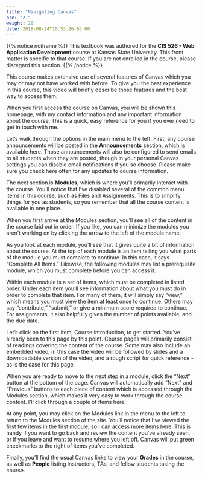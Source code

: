 ```yaml
---
title: "Navigating Canvas"
pre: "2."
weight: 20
date: 2018-08-24T10:53:26-05:00
---
```


{{% notice noiframe %}}
This textbook was authored for the **CIS 526 - Web Application Development** course at Kansas State University.  This front matter is specific to that course.  If you are not enrolled in the course, please disregard this section.
{{% /notice %}}

This course makes extensive use of several features of Canvas which you may or may not have worked with before. To give you the best experience in this course, this video will briefly describe those features and the best way to access them.

When you first access the course on Canvas, you will be shown this homepage, with my contact information and any important information about the course. This is a quick, easy reference for you if you ever need to get in touch with me.

Let’s walk through the options in the main menu to the left. First, any course announcements will be posted in the **Announcements** section, which is available here. Those announcements will also be configured to send emails to all students when they are posted, though in your personal Canvas settings you can disable email notifications if you so choose. Please make sure you check here often for any updates to course information.

The next section is **Modules**, which is where you’ll primarily interact with the course. You’ll notice that I’ve disabled several of the common menu items in this course, such as Files and Assignments. This is to simplify things for you as students, so you remember that all the course content is available in one place.

When you first arrive at the Modules section, you’ll see all of the content in the course laid out in order. If you like, you can minimize the modules you aren’t working on by clicking the arrow to the left of the module name.

As you look at each module, you’ll see that it gives quite a bit of information about the course. At the top of each module is an item telling you what parts of the module you must complete to continue. In this case, it says “Complete All Items.” Likewise, the following modules may list a prerequisite module, which you must complete before you can access it.

Within each module is a set of items, which must be completed in listed order. Under each item you’ll see information about what you must do in order to complete that item. For many of them, it will simply say “view,” which means you must view the item at least once to continue. Others may say “contribute,” “submit,” or give a minimum score required to continue. For assignments, it also helpfully gives the number of points available, and the due date.

Let’s click on the first item, Course Introduction, to get started. You’ve already been to this page by this point. Course pages will primarily consist of readings covering the content of the course.  Some may also include an embedded video; in this case the video will be followed by slides and a downloadable version of the video, and a rough script for quick reference - as is the case for this page.

When you are ready to move to the next step in a module, click the “Next” button at the bottom of the page. Canvas will automatically add “Next” and “Previous” buttons to each piece of content which is accessed through the Modules section, which makes it very easy to work through the course content. I’ll click through a couple of items here.

At any point, you may click on the Modules link in the menu to the left to return to the Modules section of the site. You’ll notice that I’ve viewed the first few items in the first module, so I can access more items here. This is handy if you want to go back and review the content you’ve already seen, or if you leave and want to resume where you left off. Canvas will put green checkmarks to the right of items you’ve completed.

Finally, you’ll find the usual Canvas links to view your **Grades** in the course, as well as **People** listing instructors, TAs, and fellow students taking the course.